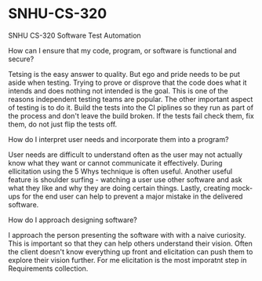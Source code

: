 # SNHU-CS-320
SNHU CS-320 Software Test Automation


How can I ensure that my code, program, or software is functional and secure?

Tetsing is the easy answer to quality. But ego and pride needs to be put aside when testing. Trying to prove or disprove that the code does what it intends and does nothing not intended is the goal. This is one of the reasons independent testing teams are popular. The other important aspect of testing is to do it. Build the tests into the CI piplines so they run as part of the process and don't leave the build broken. If the tests fail check them, fix them, do not just flip the tests off.

How do I interpret user needs and incorporate them into a program?

User needs are difficult to understand often as the user may not actually know what they want or cannot communicate it effectively. During ellicitation using the 5 Whys technique is often useful. Another useful feature is shoulder surfing - watching a user use other software and ask what they like and why they are doing certain things. Lastly, creating mock-ups for the end user can help to prevent a major mistake in the delivered software.

How do I approach designing software?

I approach the person presenting the software with with a naive curiosity. This is important so that they can help others understand their vision. Often the client doesn't know everything up front and elicitation can push them to explore their vision further. For me elicitation is the most imporatnt step in Requirements collection.
